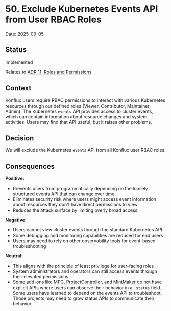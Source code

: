 # 50. Exclude Kubernetes Events API from User RBAC Roles

Date: 2025-09-05

## Status

Implemented

Relates to [ADR 11. Roles and Permissions](0011-roles-and-permissions.md)

## Context

Konflux users require RBAC permissions to interact with various Kubernetes resources through our defined roles (Viewer, Contributor, Maintainer, Admin). The Kubernetes `events` API provides access to cluster events, which can contain information about resource changes and system activities. Users may find that API useful, but it raises other problems.

## Decision

We will exclude the Kubernetes `events` API from all Konflux user RBAC roles.

## Consequences

**Positive:**
- Prevents users from programmatically depending on the loosely structured events API that can change over time
- Eliminates security risk where users might access event information about resources they don't have direct permissions to view
- Reduces the attack surface by limiting overly broad access

**Negative:**
- Users cannot view cluster events through the standard Kubernetes API
- Some debugging and monitoring capabilities are reduced for end users
- Users may need to rely on other observability tools for event-based troubleshooting

**Neutral:**
- This aligns with the principle of least privilege for user-facing roles
- System administrators and operators can still access events through their elevated permissions
- Some add-ons like [MPC], [ProjectController], and [MintMaker] do not have explicit APIs where
  users can observe their behavior in a `.status` field. Some users have learned to depend on
  the events API to troubleshoot. Those projects may need to grow status APIs to communicate
  their behavior.

[MPC]: ../architecture/add-ons/multi-platform-controller.md
[ProjectController]: ../architecture/add-ons/project-controller.md
[MintMaker]: ../architecture/add-ons/mintmaker.md
